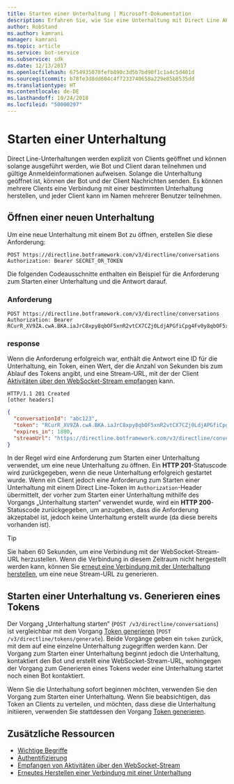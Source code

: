 ```yaml
---
title: Starten einer Unterhaltung | Microsoft-Dokumentation
description: Erfahren Sie, wie Sie eine Unterhaltung mit Direct Line API v3.0 starten.
author: RobStand
ms.author: kamrani
manager: kamrani
ms.topic: article
ms.service: bot-service
ms.subservice: sdk
ms.date: 12/13/2017
ms.openlocfilehash: 6754935070fefb890c3d5b7bd90f1c1a4c5d401d
ms.sourcegitcommit: b78fe3d8dd604c4f7233740658a229e85b8535dd
ms.translationtype: HT
ms.contentlocale: de-DE
ms.lasthandoff: 10/24/2018
ms.locfileid: "50000297"
---
```

# <a name="start-a-conversation"></a>Starten einer Unterhaltung

Direct Line-Unterhaltungen werden explizit von Clients geöffnet und können solange ausgeführt werden, wie Bot und Client daran teilnehmen und gültige Anmeldeinformationen aufweisen. Solange die Unterhaltung geöffnet ist, können der Bot und der Client Nachrichten senden. Es können mehrere Clients eine Verbindung mit einer bestimmten Unterhaltung herstellen, und jeder Client kann im Namen mehrerer Benutzer teilnehmen.

## <a name="open-a-new-conversation"></a>Öffnen einer neuen Unterhaltung

Um eine neue Unterhaltung mit einem Bot zu öffnen, erstellen Sie diese Anforderung:

```http
POST https://directline.botframework.com/v3/directline/conversations
Authorization: Bearer SECRET_OR_TOKEN
```

Die folgenden Codeausschnitte enthalten ein Beispiel für die Anforderung zum Starten einer Unterhaltung und die Antwort darauf.

### <a name="request"></a>Anforderung

```http
POST https://directline.botframework.com/v3/directline/conversations
Authorization: Bearer RCurR_XV9ZA.cwA.BKA.iaJrC8xpy8qbOF5xnR2vtCX7CZj0LdjAPGfiCpg4Fv0y8qbOF5xPGfiCpg4Fv0y8qqbOF5x8qbOF5xn
```

### <a name="response"></a>response

Wenn die Anforderung erfolgreich war, enthält die Antwort eine ID für die Unterhaltung, ein Token, einen Wert, der die Anzahl von Sekunden bis zum Ablauf des Tokens angibt, und eine Stream-URL, mit der der Client [Aktivitäten über den WebSocket-Stream empfangen](bot-framework-rest-direct-line-3-0-receive-activities.md#connect-via-websocket) kann.

```http
HTTP/1.1 201 Created
[other headers]
```

```json
{
  "conversationId": "abc123",
  "token": "RCurR_XV9ZA.cwA.BKA.iaJrC8xpy8qbOF5xnR2vtCX7CZj0LdjAPGfiCpg4Fv0y8qbOF5xPGfiCpg4Fv0y8qqbOF5x8qbOF5xn",
  "expires_in": 1800,
  "streamUrl": "https://directline.botframework.com/v3/directline/conversations/abc123/stream?t=RCurR_XV9ZA.cwA..."
}
```

In der Regel wird eine Anforderung zum Starten einer Unterhaltung verwendet, um eine neue Unterhaltung zu öffnen. Ein **HTTP 201**-Statuscode wird zurückgegeben, wenn die neue Unterhaltung erfolgreich gestartet wurde. Wenn ein Client jedoch eine Anforderung zum Starten einer Unterhaltung mit einem Direct Line-Token im `Authorization`-Header übermittelt, der vorher zum Starten einer Unterhaltung mithilfe des Vorgangs „Unterhaltung starten“ verwendet wurde, wird ein **HTTP 200**-Statuscode zurückgegeben, um anzugeben, dass die Anforderung akzeptabel ist, jedoch keine Unterhaltung erstellt wurde (da diese bereits vorhanden ist).

> [!TIP]
> Sie haben 60 Sekunden, um eine Verbindung mit der WebSocket-Stream-URL herzustellen. Wenn die Verbindung in diesem Zeitraum nicht hergestellt werden kann, können Sie [erneut eine Verbindung mit der Unterhaltung herstellen](bot-framework-rest-direct-line-3-0-reconnect-to-conversation.md), um eine neue Stream-URL zu generieren.

## <a name="start-conversation-versus-generate-token"></a>Starten einer Unterhaltung vs. Generieren eines Tokens

Der Vorgang „Unterhaltung starten“ (`POST /v3/directline/conversations`) ist vergleichbar mit dem Vorgang [Token generieren](bot-framework-rest-direct-line-3-0-authentication.md#generate-token) (`POST /v3/directline/tokens/generate`). Beide Vorgänge geben ein `token` zurück, mit dem auf eine einzelne Unterhaltung zugegriffen werden kann. Der Vorgang zum Starten einer Unterhaltung beginnt jedoch die Unterhaltung, kontaktiert den Bot und erstellt eine WebSocket-Stream-URL, wohingegen der Vorgang zum Generieren eines Tokens weder eine Unterhaltung startet noch einen Bot kontaktiert. 

Wenn Sie die Unterhaltung sofort beginnen möchten, verwenden Sie den Vorgang zum Starten einer Unterhaltung. Wenn Sie beabsichtigen, das Token an Clients zu verteilen, und möchten, dass diese die Unterhaltung initiieren, verwenden Sie stattdessen den Vorgang [Token generieren](bot-framework-rest-direct-line-3-0-authentication.md#generate-token). 

## <a name="additional-resources"></a>Zusätzliche Ressourcen

- [Wichtige Begriffe](bot-framework-rest-direct-line-3-0-concepts.md)
- [Authentifizierung](bot-framework-rest-direct-line-3-0-authentication.md)
- [Empfangen von Aktivitäten über den WebSocket-Stream](bot-framework-rest-direct-line-3-0-receive-activities.md#connect-via-websocket)
- [Erneutes Herstellen einer Verbindung mit einer Unterhaltung](bot-framework-rest-direct-line-3-0-reconnect-to-conversation.md)